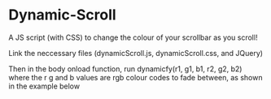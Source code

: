 # Dynamic-Scroll
A JS script (with CSS) to change the colour of your scrollbar as you scroll!

Link the neccessary files (dynamicScroll.js, dynamicScroll.css, and JQuery)

<link rel="stylesheet" href="dynamicScroll.css">

<script src="http://code.jquery.com/jquery-1.11.2.min.js"></script>	
<script src="dynamicScroll.js"></script>		

Then in the body onload function, run dynamicfy(r1, g1, b1, r2, g2, b2) where the r g and b values are rgb colour
codes to fade between, as shown in the example below

<body onload="dynamicfy(255,100,150,100,250,250);">
